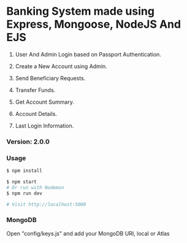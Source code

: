 # Banking System made using Express, Mongoose, NodeJS And EJS

1. User And Admin Login based on Passport Authentication.
2. Create a New Account using Admin.

3. Send Beneficiary Requests.

4. Transfer Funds.

5. Get Account Summary.

6. Account Details.

7. Last Login Information.


### Version: 2.0.0

### Usage

```sh
$ npm install
```

```sh
$ npm start
# Or run with Nodemon
$ npm run dev

# Visit http://localhost:5000
```

### MongoDB

Open "config/keys.js" and add your MongoDB URI, local or Atlas

